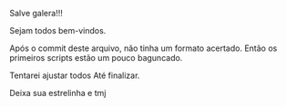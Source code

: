 Salve galera!!!

Sejam todos bem-vindos.

Após o commit deste arquivo, não tinha um formato acertado.
Então os primeiros scripts estão um pouco baguncado.

Tentarei ajustar todos Até finalizar.

Deixa sua estrelinha e tmj
